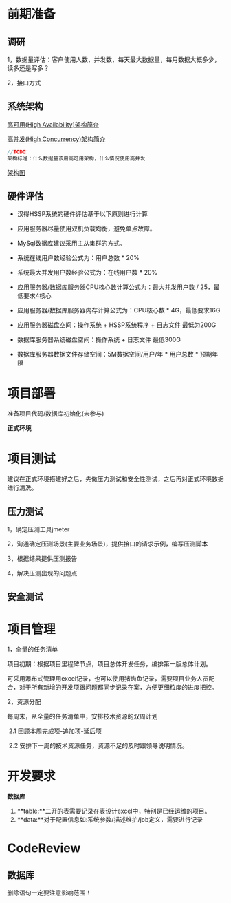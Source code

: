 # 前期准备

## 调研

1，数据量评估：客户使用人数，并发数，每天最大数据量，每月数据大概多少，读多还是写多？

2，接口方式

## 系统架构

[高可用(High Availability)架构简介](https://www.cnblogs.com/shizhiyi/p/7750530.html)

[高并发(High Concurrency)架构简介](https://www.jianshu.com/p/4f35b3ad47bc)

```java
//TODO
架构标准：什么数据量该用高可用架构，什么情况使用高并发
```

[架构图](.\部署架构图.vsdx)

## 硬件评估

- 汉得HSSP系统的硬件评估基于以下原则进行计算

- 应用服务器尽量使用双机负载均衡，避免单点故障。

- MySql数据库建议采用主从集群的方式。

- 系统在线用户数经验公式为：用户总数 * 20%

- 系统最大并发用户数经验公式为：在线用户数 * 20%

- 应用服务器/数据库服务器CPU核心数计算公式为：最大并发用户数 / 25，最低要求4核心

- 应用服务器/数据库服务器内存计算公式为：CPU核心数 * 4G，最低要求16G

- 应用服务器磁盘空间：操作系统 + HSSP系统程序 + 日志文件 最低为200G

- 数据库服务器系统磁盘空间：操作系统 + 日志文件 最低300G

- 数据库服务器数据文件存储空间：5M数据空间/用户/年 * 用户总数 * 预期年限

# 项目部署

准备项目代码/数据库初始化(未参与)

**正式环境**

# 项目测试

建议在正式环境搭建好之后，先做压力测试和安全性测试，之后再对正式环境数据进行清洗。

## 压力测试

1，确定压测工具jmeter

2，沟通确定压测场景(主要业务场景)，提供接口的请求示例，编写压测脚本

3，根据结果提供压测报告

4，解决压测出现的问题点

## 安全测试

# 项目管理

1，全量的任务清单

项目初期：根据项目里程碑节点，项目总体开发任务，编排第一版总体计划。

可采用瀑布式管理用excel记录，也可以使用猪齿鱼记录，需要项目业务人员配合，对于所有新增的开发项跟问题都同步记录在案，方便更细粒度的进度把控。

2，资源分配

每周末，从全量的任务清单中，安排技术资源的双周计划

​	2.1 回顾本周完成项-追加项-延后项

​	2.2 安排下一周的技术资源任务，资源不足的及时跟领导说明情况。

# 开发要求

**数据库**

1. **table:**二开的表需要记录在表设计excel中，特别是已经运维的项目。
2. **data:**对于配置信息如:系统参数/描述维护/job定义，需要进行记录

# CodeReview

## 数据库

删除语句一定要注意影响范围！